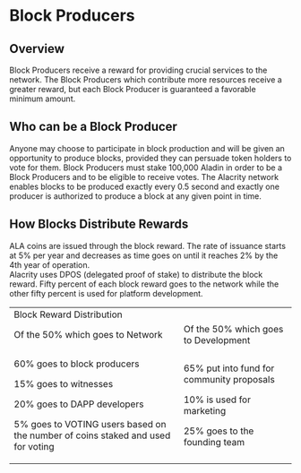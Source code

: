 # Block Producers
## Overview
Block Producers receive a reward for providing crucial services to the network. The Block Producers which  contribute  more  resources  receive  a  greater  reward,  but  each  Block  Producer  is  guaranteed  a favorable minimum amount.

## Who can be a Block Producer
Anyone may choose to participate in block production and will be given an opportunity to produce blocks, provided they can persuade token holders to vote for them. Block Producers must stake 100,000 Aladin  in order to be a Block Producers and to be eligible to receive votes. The Alacrity network enables blocks to be produced exactly every 0.5 second and exactly one producer is authorized to produce a block at any given point in time. 

## How Blocks Distribute Rewards
ALA coins are issued through the block reward. The rate of issuance starts at 5% per year and decreases as time goes on until it reaches 2% by the 4th year of operation. <br>
Alacrity uses DPOS (delegated proof of stake) to distribute the block reward. Fifty percent of each block reward goes to the network while the other fifty percent is used for platform development. <br>

<table>
<tr>
<td colspan="2" >Block Reward Distribution
</td>
</tr>
<tr>
<td>Of the 50% which goes to Network
</td>
<td>Of the 50% which goes to Development
</td>
</tr>
<tr>
<td>
<p>
60% goes to block producers
<p>
15% goes to witnesses
<p>
20% goes to DAPP developers
<p>
5% goes to VOTING users based on the number of coins staked and used for voting
</td>
<td>
<p>
65% put into fund for community proposals
<p>
10% is used for marketing
<p>
25% goes to the founding team
</td>
</tr>
</table>